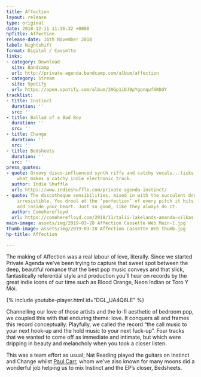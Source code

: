 ```yaml
---
title: Affection
layout: release
type: original
date: 2018-12-11 11:36:32 +0000
hpTitle: Affection
release-date: 16th November 2018
label: Nightshift
format: Digital / Cassette
links:
- category: Download
  site: Bandcamp
  url: http://private-agenda.bandcamp.com/album/affection
- category: Stream
  site: Spotify
  url: https://open.spotify.com/album/39Gp1iDJ0pYgonqufSKDdY
tracklist:
- title: Instinct
  duration: ''
  src: ''
- title: Ballad of a Bad Boy
  duration: ''
  src: ''
- title: Change
  duration: ''
  src: ''
- title: Bedsheets
  duration: ''
  src: ''
press_quotes:
- quote: Groovy disco-influenced synth riffs and catchy vocals...ticks every box for
    what makes a catchy indie electronic track.
  author: Indie Shuffle
  url: https://www.indieshuffle.com/private-agenda-instinct/
- quote: The discotheque sensibilities, mixed in with the succulent drums, make it
    irresistible. You drool at the ‘perfection’ of every pitch it hits, in your ear
    and inside your heart. Just so good, like they always do it.
  author: Comeherefloyd
  url: https://comeherefloyd.com/2018/11/talii-lakelands-amanda-vilkas-coats-private-agenda/
main-image: assets/img/2019-03-28 Affection Cassette Web Main-1.jpg
thumb-image: assets/img/2019-03-28 Affection Cassette Web thumb.jpg
hp-title: Affection

---
```

The making of Affection was a real labour of love, literally. Since we started Private Agenda we’ve been trying to capture that sweet spot between the deep, beautiful romance that the best pop music conveys and that slick, fantastically referential style and production you’ll hear on records by the great indie icons of our time such as Blood Orange, Neon Indian or Toro Y Moi.

{% include youtube-player.html id="DGL_UA4Q6LE" %}

Channelling our love of those artists and the lo-fi aesthetic of bedroom pop, we coupled this with that enduring theme: love. It conquers all and frames this record conceptually. Playfully, we called the record “the call music to your next hook-up and the hold music to your next fuck-up”. Four tracks that we wanted to come off as immediate and intimate, but which were dripping in beauty and melancholy when you took a closer listen. 

This was a team effort as usual; Nat Reading played the guitars on Instinct and Change whilst [Paul Carr](http://paulcarrproducer.com/), whom we’ve also known for many moons did a wonderful job helping us to mix Instinct and the EP’s closer, Bedsheets.